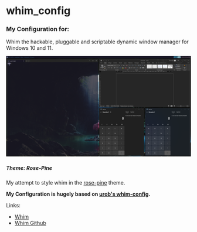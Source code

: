 # whim_config

### My Configuration for:

Whim the hackable, pluggable and scriptable dynamic window manager for Windows 10 and 11.

![Overlay](img\Screenshot-Whim.png)

##### Theme: Rose-Pine

My attempt to style whim in the [rose-pine](https://rosepinetheme.com/) theme.

**My Configuration is hugely based on [urob's whim-config](https://github.com/urob/whim-config/tree/main).**

Links:

- [Whim](https://dalyisaac.github.io/Whim/index.html)
- [Whim Github](https://github.com/dalyIsaac/Whim)
